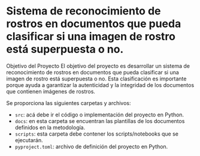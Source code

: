 # Sistema de reconocimiento de rostros en documentos que pueda clasificar si una imagen de rostro está superpuesta o no.

Objetivo del Proyecto
El objetivo del proyecto es desarrollar un sistema de reconocimiento de rostros en documentos que pueda clasificar si una imagen de rostro está superpuesta o no. Esta clasificación es importante porque ayuda a garantizar la autenticidad y la integridad de los documentos que contienen imágenes de rostros.

Se proporciona las siguientes carpetas y archivos:

* `src`: acá debe ir el código o implementación del proyecto en Python.
* `docs`: en esta carpeta se encuentran las plantillas de los documentos definidos en la metodología.
* `scripts`: esta carpeta debe contener los scripts/notebooks que se ejecutarán.
* `pyproject.toml`: archivo de definición del proyecto en Python.
